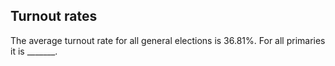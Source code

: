 
## Turnout rates

The average turnout rate for all general elections is 36.81%. For all primaries it is _______.

